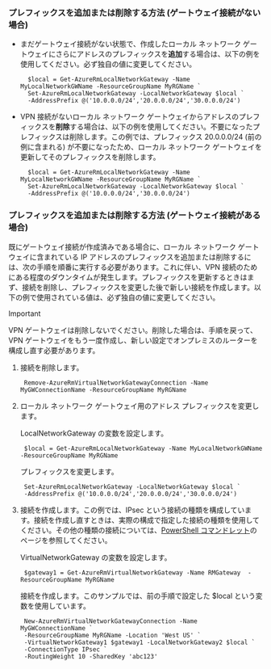 ### <a name="noconnection"></a>プレフィックスを追加または削除する方法 (ゲートウェイ接続がない場合)
* まだゲートウェイ接続がない状態で、作成したローカル ネットワーク ゲートウェイにさらにアドレスのプレフィックスを**追加**する場合は、以下の例を使用してください。必ず独自の値に変更してください。
  
        $local = Get-AzureRmLocalNetworkGateway -Name MyLocalNetworkGWName -ResourceGroupName MyRGName `
        Set-AzureRmLocalNetworkGateway -LocalNetworkGateway $local `
        -AddressPrefix @('10.0.0.0/24','20.0.0.0/24','30.0.0.0/24')
* VPN 接続がないローカル ネットワーク ゲートウェイからアドレスのプレフィックスを**削除**する場合は、以下の例を使用してください。不要になったプレフィックスは削除します。この例では、プレフィックス 20.0.0.0/24 (前の例に含まれる) が不要になったため、ローカル ネットワーク ゲートウェイを更新してそのプレフィックスを削除します。
  
        $local = Get-AzureRmLocalNetworkGateway -Name MyLocalNetworkGWName -ResourceGroupName MyRGName `
        Set-AzureRmLocalNetworkGateway -LocalNetworkGateway $local `
        -AddressPrefix @('10.0.0.0/24','30.0.0.0/24')

### <a name="withconnection"></a>プレフィックスを追加または削除する方法 (ゲートウェイ接続がある場合)
既にゲートウェイ接続が作成済みである場合に、ローカル ネットワーク ゲートウェイに含まれている IP アドレスのプレフィックスを追加または削除するには、次の手順を順番に実行する必要があります。これに伴い、VPN 接続のためにある程度のダウンタイムが発生します。プレフィックスを更新するときはまず、接続を削除し、プレフィックスを変更した後で新しい接続を作成します。以下の例で使用されている値は、必ず独自の値に変更してください。

> [!IMPORTANT]
> VPN ゲートウェイは削除しないでください。削除した場合は、手順を戻って、VPN ゲートウェイをもう一度作成し、新しい設定でオンプレミスのルーターを構成し直す必要があります。
> 
> 

1. 接続を削除します。
   
        Remove-AzureRmVirtualNetworkGatewayConnection -Name MyGWConnectionName -ResourceGroupName MyRGName
2. ローカル ネットワーク ゲートウェイ用のアドレス プレフィックスを変更します。
   
    LocalNetworkGateway の変数を設定します。
   
        $local = Get-AzureRmLocalNetworkGateway -Name MyLocalNetworkGWName -ResourceGroupName MyRGName
   
    プレフィックスを変更します。
   
        Set-AzureRmLocalNetworkGateway -LocalNetworkGateway $local `
        -AddressPrefix @('10.0.0.0/24','20.0.0.0/24','30.0.0.0/24')
3. 接続を作成します。この例では、IPsec という接続の種類を構成しています。接続を作成し直すときは、実際の構成で指定した接続の種類を使用してください。その他の種類の接続については、[PowerShell コマンドレット](https://msdn.microsoft.com/library/mt603611.aspx)のページを参照してください。
   
     VirtualNetworkGateway の変数を設定します。
   
        $gateway1 = Get-AzureRmVirtualNetworkGateway -Name RMGateway  -ResourceGroupName MyRGName
   
    接続を作成します。このサンプルでは、前の手順で設定した $local という変数を使用しています。

        New-AzureRmVirtualNetworkGatewayConnection -Name MyGWConnectionName `
        -ResourceGroupName MyRGName -Location 'West US' `
        -VirtualNetworkGateway1 $gateway1 -LocalNetworkGateway2 $local `
        -ConnectionType IPsec `
        -RoutingWeight 10 -SharedKey 'abc123'

<!---HONumber=AcomDC_0810_2016-->